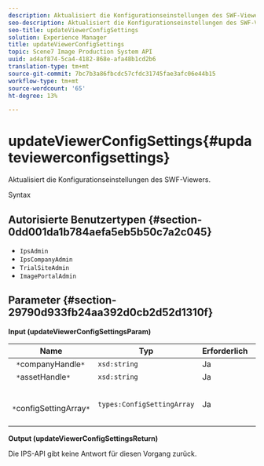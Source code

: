 ```yaml
---
description: Aktualisiert die Konfigurationseinstellungen des SWF-Viewers.
seo-description: Aktualisiert die Konfigurationseinstellungen des SWF-Viewers.
seo-title: updateViewerConfigSettings
solution: Experience Manager
title: updateViewerConfigSettings
topic: Scene7 Image Production System API
uuid: ad4af874-5ca4-4182-868e-afa48b1cd2b6
translation-type: tm+mt
source-git-commit: 7bc7b3a86fbcdc57cfdc31745fae3afc06e44b15
workflow-type: tm+mt
source-wordcount: '65'
ht-degree: 13%

---
```



# updateViewerConfigSettings{#updateviewerconfigsettings}

Aktualisiert die Konfigurationseinstellungen des SWF-Viewers.

Syntax

## Autorisierte Benutzertypen {#section-0dd001da1b784aefa5eb5b50c7a2c045}

* `IpsAdmin`
* `IpsCompanyAdmin`
* `TrialSiteAdmin`
* `ImagePortalAdmin`

## Parameter {#section-29790d933fb24aa392d0cb2d52d1310f}

**Input (updateViewerConfigSettingsParam)**

| Name | Typ | Erforderlich | Beschreibung |
|---|---|---|---|
| ` *`companyHandle`*` | `xsd:string` | Ja | Benutzen Sie die Firma. |
| ` *`assetHandle`*` | `xsd:string` | Ja | Asset-Handle. |
| ` *`configSettingArray`*` | `types:ConfigSettingArray` | Ja | Array von Konfigurationseinstellungen, die Sie auf den Viewer anwenden möchten. |

**Output (updateViewerConfigSettingsReturn)**

Die IPS-API gibt keine Antwort für diesen Vorgang zurück.

